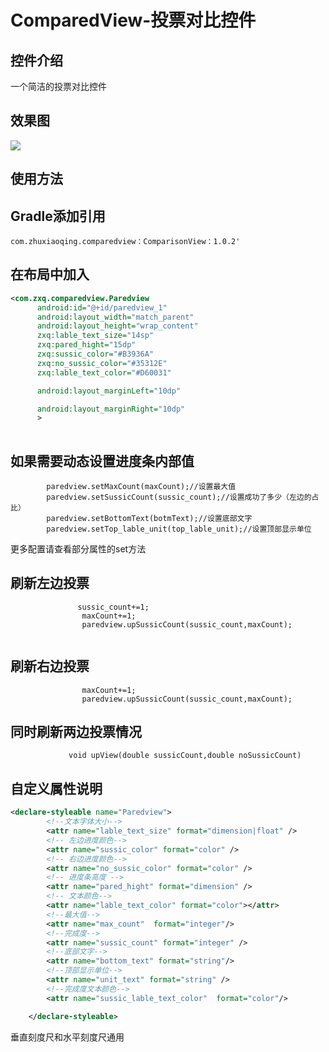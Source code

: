 # ComparedView-投票对比控件
## 控件介绍
一个简洁的投票对比控件
## 效果图   

![](https://github.com/qq516633632/ComparedView/blob/master/dmo_img.gif)   

## 使用方法
## Gradle添加引用
```
com.zhuxiaoqing.comparedview：ComparisonView：1.0.2'

```
## 在布局中加入

```xml
<com.zxq.comparedview.Paredview
      android:id="@+id/paredview_1"
      android:layout_width="match_parent"
      android:layout_height="wrap_content"
      zxq:lable_text_size="14sp"
      zxq:pared_hight="15dp"
      zxq:sussic_color="#B3936A"
      zxq:no_sussic_color="#35312E"
      zxq:lable_text_color="#D60031"

      android:layout_marginLeft="10dp"

      android:layout_marginRight="10dp"
      >
      
```

## 如果需要动态设置进度条内部值
```
        paredview.setMaxCount(maxCount);//设置最大值
        paredview.setSussicCount(sussic_count);//设置成功了多少（左边的占比）
        paredview.setBottomText(botmText);//设置底部文字
        paredview.setTop_lable_unit(top_lable_unit);//设置顶部显示单位
```   
更多配置请查看部分属性的set方法
## 刷新左边投票
```
               sussic_count+=1;
                maxCount+=1;
                paredview.upSussicCount(sussic_count,maxCount);
                
```

## 刷新右边投票
```
                maxCount+=1;
                paredview.upSussicCount(sussic_count,maxCount);
```

## 同时刷新两边投票情况
```
             void upView(double sussicCount,double noSussicCount)

```

## 自定义属性说明
```xml
<declare-styleable name="Paredview">
        <!--文本字体大小-->
        <attr name="lable_text_size" format="dimension|float" />
        <!-- 左边进度颜色-->
        <attr name="sussic_color" format="color" />
        <!-- 右边进度颜色-->
        <attr name="no_sussic_color" format="color" />
        <!-- 进度条高度 -->
        <attr name="pared_hight" format="dimension" />
        <!-- 文本颜色-->
        <attr name="lable_text_color" format="color"></attr>
        <!--最大值-->
        <attr name="max_count"  format="integer"/>
        <!--完成度-->
        <attr name="sussic_count" format="integer" />
        <!--底部文字-->
        <attr name="bottom_text" format="string"/>
        <!--顶部显示单位-->
        <attr name="unit_text" format="string" />
        <!--完成度文本颜色-->
        <attr name="sussic_lable_text_color"  format="color"/>

    </declare-styleable>
```  

垂直刻度尺和水平刻度尺通用




